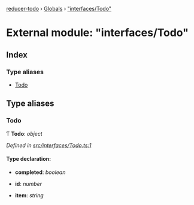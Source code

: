 [reducer-todo](../README.md) › [Globals](../globals.md) › ["interfaces/Todo"](_interfaces_todo_.md)

# External module: "interfaces/Todo"

## Index

### Type aliases

* [Todo](_interfaces_todo_.md#todo)

## Type aliases

###  Todo

Ƭ **Todo**: *object*

*Defined in [src/interfaces/Todo.ts:1](https://github.com/fwesss/reducer-todo/blob/24fbc8d/reducer-todo/src/interfaces/Todo.ts#L1)*

#### Type declaration:

* **completed**: *boolean*

* **id**: *number*

* **item**: *string*
